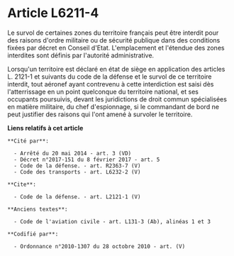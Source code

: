 # Article L6211-4

Le survol de certaines zones du territoire français peut être interdit pour des raisons d'ordre militaire ou de sécurité
publique dans des conditions fixées par décret en Conseil d'Etat. L'emplacement et l'étendue des zones interdites sont
définis par l'autorité administrative. 

Lorsqu'un territoire est déclaré en état de siège en application des articles L. 2121-1 et suivants du code de la défense et
le survol de ce territoire interdit, tout aéronef ayant contrevenu à cette interdiction est saisi dès l'atterrissage en un
point quelconque du territoire national, et ses occupants poursuivis, devant les juridictions de droit commun spécialisées en
matière militaire, du chef d'espionnage, si le commandant de bord ne peut justifier des raisons qui l'ont amené à survoler le
territoire.

**Liens relatifs à cet article**

	**Cité par**:

	  - Arrêté du 20 mai 2014 - art. 3 (VD)
	  - Décret n°2017-151 du 8 février 2017 - art. 5
	  - Code de la défense. - art. R2363-7 (V)
	  - Code des transports - art. L6232-2 (V)

	**Cite**:

	  - Code de la défense. - art. L2121-1 (V)

	**Anciens textes**:

	  - Code de l'aviation civile - art. L131-3 (Ab), alinéas 1 et 3

	**Codifié par**:

	  - Ordonnance n°2010-1307 du 28 octobre 2010 - art. (V)
